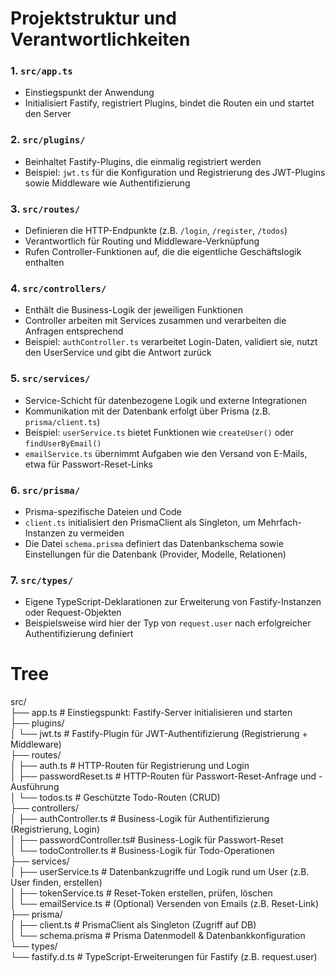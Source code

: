 # Projektstruktur und Verantwortlichkeiten
### 1. `src/app.ts`  
- Einstiegspunkt der Anwendung  
- Initialisiert Fastify, registriert Plugins, bindet die Routen ein und startet den Server  

### 2. `src/plugins/`  
- Beinhaltet Fastify-Plugins, die einmalig registriert werden  
- Beispiel: `jwt.ts` für die Konfiguration und Registrierung des JWT-Plugins sowie Middleware wie Authentifizierung  

### 3. `src/routes/`  
- Definieren die HTTP-Endpunkte (z.B. `/login`, `/register`, `/todos`)  
- Verantwortlich für Routing und Middleware-Verknüpfung  
- Rufen Controller-Funktionen auf, die die eigentliche Geschäftslogik enthalten  

### 4. `src/controllers/`  
- Enthält die Business-Logik der jeweiligen Funktionen  
- Controller arbeiten mit Services zusammen und verarbeiten die Anfragen entsprechend  
- Beispiel: `authController.ts` verarbeitet Login-Daten, validiert sie, nutzt den UserService und gibt die Antwort zurück  

### 5. `src/services/`  
- Service-Schicht für datenbezogene Logik und externe Integrationen  
- Kommunikation mit der Datenbank erfolgt über Prisma (z.B. `prisma/client.ts`)  
- Beispiel: `userService.ts` bietet Funktionen wie `createUser()` oder `findUserByEmail()`  
- `emailService.ts` übernimmt Aufgaben wie den Versand von E-Mails, etwa für Passwort-Reset-Links  

### 6. `src/prisma/`  
- Prisma-spezifische Dateien und Code  
- `client.ts` initialisiert den PrismaClient als Singleton, um Mehrfach-Instanzen zu vermeiden  
- Die Datei `schema.prisma` definiert das Datenbankschema sowie Einstellungen für die Datenbank (Provider, Modelle, Relationen)  

### 7. `src/types/`  
- Eigene TypeScript-Deklarationen zur Erweiterung von Fastify-Instanzen oder Request-Objekten  
- Beispielsweise wird hier der Typ von `request.user` nach erfolgreicher Authentifizierung definiert  


# Tree
src/  
├── app.ts # Einstiegspunkt: Fastify-Server initialisieren und starten  
├── plugins/  
│ └── jwt.ts # Fastify-Plugin für JWT-Authentifizierung (Registrierung + Middleware)  
├── routes/  
│ ├── auth.ts # HTTP-Routen für Registrierung und Login  
│ ├── passwordReset.ts # HTTP-Routen für Passwort-Reset-Anfrage und -Ausführung  
│ └── todos.ts # Geschützte Todo-Routen (CRUD)  
├── controllers/  
│ ├── authController.ts # Business-Logik für Authentifizierung (Registrierung, Login)  
│ ├── passwordController.ts# Business-Logik für Passwort-Reset  
│ └── todoController.ts # Business-Logik für Todo-Operationen  
├── services/  
│ ├── userService.ts # Datenbankzugriffe und Logik rund um User (z.B. User finden, erstellen)  
│ ├── tokenService.ts # Reset-Token erstellen, prüfen, löschen  
│ └── emailService.ts # (Optional) Versenden von Emails (z.B. Reset-Link)  
├── prisma/  
│ ├── client.ts # PrismaClient als Singleton (Zugriff auf DB)  
│ └── schema.prisma # Prisma Datenmodell & Datenbankkonfiguration  
└── types/  
└── fastify.d.ts # TypeScript-Erweiterungen für Fastify (z.B. request.user)  
